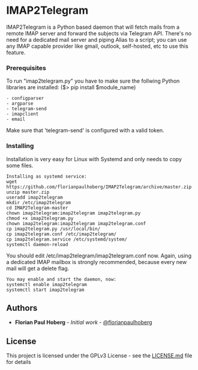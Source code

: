 # IMAP2Telegram

IMAP2Telegram is a Python based daemon that will
fetch mails from a remote IMAP server and forward
the subjects via Telegram API. There's no need 
for a dedicated mail server and piping Alias to a
script; you can use any IMAP capable provider like
gmail, outlook, self-hosted, etc to use this feature.

### Prerequisites

To run "imap2telegram.py" you have to make sure the follwing Python libraries are installed: 
($> pip install $module_name)
```
- configparser
- argparse
- telegram-send
- imapclient
- email
```

Make sure that 'telegram-send' is configured with a valid token.

### Installing

Installation is very easy for Linux with Systemd and only needs to copy some files.

```
Installing as systemd service:
wget https://github.com/florianpaulhoberg/IMAP2Telegram/archive/master.zip
unzip master.zip
useradd imap2telegram
mkdir /etc/imap2telegram
cd IMAP2Telegram-master
chown imap2telegram:imap2telegram imap2telegram.py
chmod +x imap2telegram.py
chown imap2telegram:imap2telegram imap2telegram.conf
cp imap2telegram.py /usr/local/bin/
cp imap2telegram.conf /etc/imap2telegram/
cp imap2telegram.service /etc/systemd/system/
systemctl daemon-reload
```

You should edit /etc/imap2telegram/imap2telegram.conf now. 
Again, using a dedicated IMAP mailbox is strongly recommended, because
every new mail will get a delete flag.

```
You may enable and start the daemon, now:
systemctl enable imap2telegram
systemctl start imap2telegram
```

## Authors

* **Florian Paul Hoberg** - *Initial work* - [@florianpaulhoberg](https://github.com/florianpaulhoberg)

## License

This project is licensed under the GPLv3 License - see the [LICENSE.md](LICENSE.md) file for details
